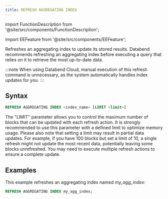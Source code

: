 ```yaml
---
title: REFRESH AGGREGATING INDEX
---
```


import FunctionDescription from '@site/src/components/FunctionDescription';

<FunctionDescription description="Introduced or updated: v1.2.151"/>

import EEFeature from '@site/src/components/EEFeature';

<EEFeature featureName='AGGREGATING INDEX'/>

Refreshes an aggregating index to update its stored results. Databend recommends refreshing an aggregating index before executing a query that relies on it to retrieve the most up-to-date data.

:::note
When using Databend Cloud, manual execution of this refresh command is unnecessary, as the system automatically handles index updates for you.
:::

## Syntax

```sql
REFRESH AGGREGATING INDEX <index_name> [LIMIT <limit>]
```

The "LIMIT" parameter allows you to control the maximum number of blocks that can be updated with each refresh action. It is strongly recommended to use this parameter with a defined limit to optimize memory usage. Please also note that setting a limit may result in partial data updates. For example, if you have 100 blocks but set a limit of 10, a single refresh might not update the most recent data, potentially leaving some blocks unrefreshed. You may need to execute multiple refresh actions to ensure a complete update.

## Examples

This example refreshes an aggregating index named *my_agg_index*:

```sql
REFRESH AGGREGATING INDEX my_agg_index;
```